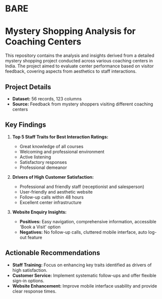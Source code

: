 # BARE
# Mystery Shopping Analysis for Coaching Centers

This repository contains the analysis and insights derived from a detailed mystery shopping project conducted across various coaching centers in India. The project aimed to evaluate center performance based on visitor feedback, covering aspects from aesthetics to staff interactions.

## Project Details

- **Dataset:** 56 records, 123 columns
- **Source:** Feedback from mystery shoppers visiting different coaching centers

## Key Findings

1. **Top 5 Staff Traits for Best Interaction Ratings:**
   - Great knowledge of all courses
   - Welcoming and professional environment
   - Active listening
   - Satisfactory responses
   - Professional demeanor

2. **Drivers of High Customer Satisfaction:**
   - Professional and friendly staff (receptionist and salesperson)
   - User-friendly and aesthetic website
   - Follow-up calls within 48 hours
   - Excellent center infrastructure

3. **Website Enquiry Insights:**
   - **Positives:** Easy navigation, comprehensive information, accessible 'Book a Visit' option
   - **Negatives:** No follow-up calls, cluttered mobile interface, auto log-out feature

## Actionable Recommendations

- **Staff Training:** Focus on enhancing key traits identified as drivers of high satisfaction.
- **Customer Service:** Implement systematic follow-ups and offer flexible sign-in options.
- **Website Enhancement:** Improve mobile interface usability and provide clear response times.


